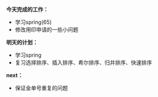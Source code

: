 **今天完成的工作：**
 
- 学习spring(65)
- 修改用印申请的一些小问题


**明天的计划：** 

- 学习spring
- 复习选择排序、插入排序、希尔排序、归并排序、快速排序




**next：** 


- 保证金单号重复的问题
